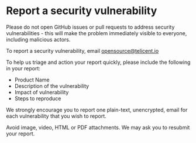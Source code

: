 # Report a security vulnerability

Please do not open GitHub issues or pull requests to address security vulnerabilities - this will make the problem immediately visible to everyone, including malicious actors. 

To report a security vulnerability, email opensource@telicent.io 

To help us triage and action your report quickly, please include the following in your report:

- Product Name
- Description of the vulnerability
- Impact of vulnerability
- Steps to reproduce

We strongly encourage you to report one plain-text, unencrypted, email for each vulnerability that you wish to report. 

Avoid image, video, HTML or PDF attachments. We may ask you to resubmit your report.
